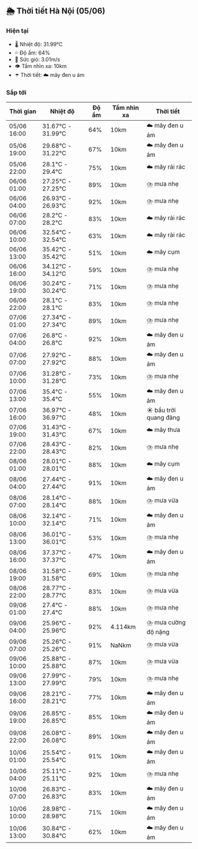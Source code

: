 ## 🌦️ Thời tiết Hà Nội (05/06)

### Hiện tại

- 🌡️ Nhiệt độ: 31.99℃
- 💦 Độ ẩm: 64%
- 💨 Sức gió: 3.01m/s
- 👁️ Tầm nhìn xa: 10km
- ☂️ Thời tiết: ☁️ mây đen u ám

### Sắp tới

| Thời gian | Nhiệt độ | Độ ẩm | Tầm nhìn xa | Thời tiết |
| --- | --- | --- | --- | --- |
| 05/06 16:00 | 31.67℃ - 31.99℃ | 64% | 10km | ☁️ mây đen u ám |
| 05/06 19:00 | 29.68℃ - 31.22℃ | 67% | 10km | ☁️ mây đen u ám |
| 05/06 22:00 | 28.1℃ - 29.4℃ | 75% | 10km | ☁️ mây rải rác |
| 06/06 01:00 | 27.25℃ - 27.25℃ | 89% | 10km | ⛈️ mưa nhẹ |
| 06/06 04:00 | 26.93℃ - 26.93℃ | 92% | 10km | ⛈️ mưa nhẹ |
| 06/06 07:00 | 28.2℃ - 28.2℃ | 83% | 10km | ☁️ mây rải rác |
| 06/06 10:00 | 32.54℃ - 32.54℃ | 63% | 10km | ☁️ mây rải rác |
| 06/06 13:00 | 35.42℃ - 35.42℃ | 51% | 10km | ☁️ mây cụm |
| 06/06 16:00 | 34.12℃ - 34.12℃ | 59% | 10km | ⛈️ mưa nhẹ |
| 06/06 19:00 | 30.24℃ - 30.24℃ | 71% | 10km | ⛈️ mưa nhẹ |
| 06/06 22:00 | 28.1℃ - 28.1℃ | 83% | 10km | ⛈️ mưa nhẹ |
| 07/06 01:00 | 27.34℃ - 27.34℃ | 89% | 10km | ⛈️ mưa nhẹ |
| 07/06 04:00 | 26.8℃ - 26.8℃ | 92% | 10km | ☁️ mây đen u ám |
| 07/06 07:00 | 27.92℃ - 27.92℃ | 88% | 10km | ☁️ mây đen u ám |
| 07/06 10:00 | 31.28℃ - 31.28℃ | 73% | 10km | ⛈️ mưa nhẹ |
| 07/06 13:00 | 35.4℃ - 35.4℃ | 55% | 10km | ☁️ mây đen u ám |
| 07/06 16:00 | 36.97℃ - 36.97℃ | 48% | 10km | ☀️ bầu trời quang đãng |
| 07/06 19:00 | 31.43℃ - 31.43℃ | 67% | 10km | ☁️ mây thưa |
| 07/06 22:00 | 28.43℃ - 28.43℃ | 82% | 10km | ⛈️ mưa nhẹ |
| 08/06 01:00 | 28.01℃ - 28.01℃ | 88% | 10km | ☁️ mây cụm |
| 08/06 04:00 | 27.44℃ - 27.44℃ | 91% | 10km | ☁️ mây đen u ám |
| 08/06 07:00 | 28.14℃ - 28.14℃ | 88% | 10km | ⛈️ mưa vừa |
| 08/06 10:00 | 32.14℃ - 32.14℃ | 71% | 10km | ☁️ mây đen u ám |
| 08/06 13:00 | 36.01℃ - 36.01℃ | 53% | 10km | ⛈️ mưa nhẹ |
| 08/06 16:00 | 37.37℃ - 37.37℃ | 47% | 10km | ☁️ mây đen u ám |
| 08/06 19:00 | 31.58℃ - 31.58℃ | 69% | 10km | ⛈️ mưa nhẹ |
| 08/06 22:00 | 28.77℃ - 28.77℃ | 83% | 10km | ⛈️ mưa vừa |
| 09/06 01:00 | 27.4℃ - 27.4℃ | 88% | 10km | ⛈️ mưa nhẹ |
| 09/06 04:00 | 25.96℃ - 25.96℃ | 92% | 4.114km | ⛈️ mưa cường độ nặng |
| 09/06 07:00 | 25.26℃ - 25.26℃ | 91% | NaNkm | ⛈️ mưa vừa |
| 09/06 10:00 | 25.88℃ - 25.88℃ | 87% | 10km | ⛈️ mưa vừa |
| 09/06 13:00 | 27.99℃ - 27.99℃ | 79% | 10km | ⛈️ mưa nhẹ |
| 09/06 16:00 | 28.21℃ - 28.21℃ | 77% | 10km | ☁️ mây đen u ám |
| 09/06 19:00 | 26.85℃ - 26.85℃ | 85% | 10km | ☁️ mây đen u ám |
| 09/06 22:00 | 26.08℃ - 26.08℃ | 89% | 10km | ☁️ mây đen u ám |
| 10/06 01:00 | 25.54℃ - 25.54℃ | 91% | 10km | ☁️ mây đen u ám |
| 10/06 04:00 | 25.11℃ - 25.11℃ | 92% | 10km | ⛈️ mưa nhẹ |
| 10/06 07:00 | 26.83℃ - 26.83℃ | 83% | 10km | ☁️ mây đen u ám |
| 10/06 10:00 | 28.98℃ - 28.98℃ | 71% | 10km | ☁️ mây đen u ám |
| 10/06 13:00 | 30.84℃ - 30.84℃ | 62% | 10km | ☁️ mây đen u ám |
